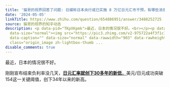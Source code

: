 ```yaml
---
title: '猫哥的视界回答了问题: 日媒称日本央行或已实施 8 万亿日元汇市干预，有哪些消息值得关注？'
date: '2024-05-05'
linkTitle: https://www.zhihu.com/question/654886951/answer/3488252725
source: 猫哥的视界的知乎动态
description: <p data-pid="TKpXKpmk">最近，日本的情况很不好。<br></p><p data-pid="MYSbk80U">刚刚宣布结束负利率没几天，<u><b>日元汇率就创下30多年的新低</b>，</u>美元/日元成功突破154这一关键阈值，创下34年以来的新高。</p><figure
  data-size="normal"><img src="https://pic3.zhimg.com/v2-975722a4f3f1c1a8ac05dcbeed6814de_1440w.jpg"
  data-caption="" data-size="normal" data-rawwidth="903" data-rawheight="154" data-original-token="v2-975722a4f3f1c1a8ac05dcbeed6814de"
  class="origin_image zh-lightbox-thumb ...
disable_comments: true
---
```

<p data-pid="TKpXKpmk">最近，日本的情况很不好。<br></p><p data-pid="MYSbk80U">刚刚宣布结束负利率没几天，<u><b>日元汇率就创下30多年的新低</b>，</u>美元/日元成功突破154这一关键阈值，创下34年以来的新高。</p><figure data-size="normal"><img src="https://pic3.zhimg.com/v2-975722a4f3f1c1a8ac05dcbeed6814de_1440w.jpg" data-caption="" data-size="normal" data-rawwidth="903" data-rawheight="154" data-original-token="v2-975722a4f3f1c1a8ac05dcbeed6814de" class="origin_image zh-lightbox-thumb ...